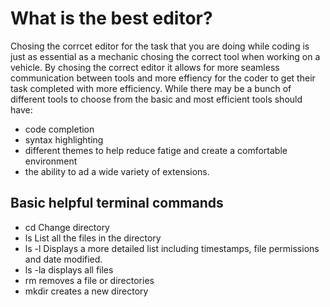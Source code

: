 # What is the best editor? 

Chosing the corrcet editor for the task that you are doing while coding is just as essential as a mechanic chosing the correct tool when working on a vehicle. 
By chosing the correct editor it allows for more seamless communication between tools and more effiency for the coder to get their task completed with more efficiency. 
While there may be a bunch of different tools to choose from the basic and most efficient tools should have:
+ code completion
+ syntax highlighting 
+ different themes to help reduce fatige and create a comfortable environment 
+ the ability to ad a wide variety of extensions. 
## Basic helpful terminal commands 
+ cd Change directory
+ ls List all the files in the directory
+ ls -l Displays a more detailed list including timestamps, file permissions and date modified. 
+ ls -la displays all files 
+ rm removes a file or directories
+ mkdir creates a new directory
